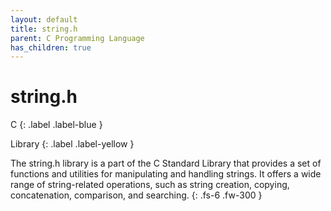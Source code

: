 ```yaml
---
layout: default
title: string.h
parent: C Programming Language
has_children: true
---
```


# string.h

C
{: .label .label-blue }

Library
{: .label .label-yellow }

The string.h library is a part of the C Standard Library that provides a set of functions and utilities for manipulating and handling strings. It offers a wide range of string-related operations, such as string creation, copying, concatenation, comparison, and searching.
{: .fs-6 .fw-300 }
